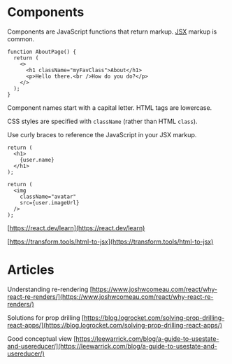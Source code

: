 # Components

Components are JavaScript functions that return markup. [JSX](https://react.dev/learn/writing-markup-with-jsx) markup is common.

```
function AboutPage() {
  return (
    <>
      <h1 className="myFavClass">About</h1>
      <p>Hello there.<br />How do you do?</p>
    </>
  );
}
```

Component names start with a capital letter. HTML tags are lowercase.

CSS styles are specified with `className` (rather than HTML `class`).

Use curly braces to reference the JavaScript in your JSX markup.

```
return (
  <h1>
    {user.name}
  </h1>
);
```

```
return (
  <img
    className="avatar"
    src={user.imageUrl}
  />
);
```

[https://react.dev/learn](https://react.dev/learn)

[https://transform.tools/html-to-jsx](https://transform.tools/html-to-jsx)

# Articles

Understanding re-rendering [https://www.joshwcomeau.com/react/why-react-re-renders/](https://www.joshwcomeau.com/react/why-react-re-renders/)

Solutions for prop drilling [https://blog.logrocket.com/solving-prop-drilling-react-apps/](https://blog.logrocket.com/solving-prop-drilling-react-apps/)

Good conceptual view [https://leewarrick.com/blog/a-guide-to-usestate-and-usereducer/](https://leewarrick.com/blog/a-guide-to-usestate-and-usereducer/)

